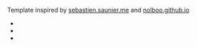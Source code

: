 <p>
 Template inspired by <a href="http://sebastien.saunier.me/" target="_blank">sebastien.saunier.me</a> and <a href="http://nolboo.github.io/" target="_blank">nolboo.github.io</a>
</p>
<ul class="links">
  <li><a href="https://twitter.com/{{ site.author.twitter }}" title="follow me"><span class="icon-twitter"></span></a></li>
  <li><a href="mailto:kalkin7@gmail.com" title="AMA"><span class="icon-send"></span></a></li>
  <li><a href="http://prose.io/#kalkin7/kalkin7.github.io/tree/master/_posts" title="New Post"><span class="icon-file-text"></span></a></li>
</ul>